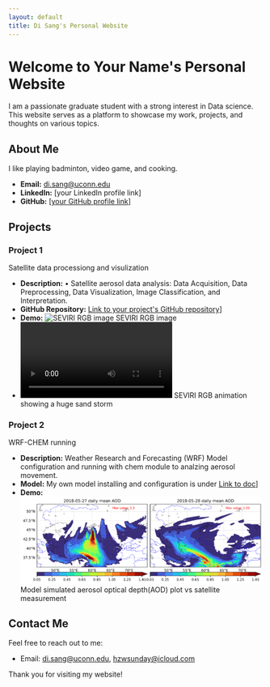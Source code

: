 ```yaml
---
layout: default
title: Di Sang's Personal Website
---
```


# Welcome to Your Name's Personal Website

I am a passionate graduate student with a strong interest in Data science. This website serves as a platform to showcase my work, projects, and thoughts on various topics.

## About Me

I like playing badminton, video game, and cooking.

- **Email:** di.sang@uconn.edu
- **LinkedIn:** [your LinkedIn profile link]
- **GitHub:** [[your GitHub profile link](https://github.com/sunday9877)]

## Projects

### Project 1

Satellite data processiong and visulization
- **Description:** •	Satellite aerosol data analysis: Data Acquisition, Data Preprocessing, Data Visualization, Image Classification, and Interpretation.
- **GitHub Repository:** [Link to your project's GitHub repository](https://github.com/sunday9877/satellite_data)]
- **Demo:** ![SEVIRI RGB image](pic/SEVIRI_20180502041511.png)
SEVIRI RGB image
- ![SEVIRI RGB animation showing a huge sand storm](pic/dust_20180527.mp4)
SEVIRI RGB animation showing a huge sand storm

### Project 2

WRF-CHEM running
- **Description:** Weather Research and Forecasting (WRF) Model configuration and running with chem module to analzing aerosol movement.
- **Model:** My own model installing and configuration is under [Link to doc](https://github.com/sunday9877/satellite_data/tree/main/wrf)]
- **Demo:** ![Model simulated aerosol optical depth(AOD) plot vs satellite measurement](pic/2728aod.png)
Model simulated aerosol optical depth(AOD) plot vs satellite measurement

## Contact Me

Feel free to reach out to me:

- Email: di.sang@uconn.edu, hzwsunday@icloud.com

Thank you for visiting my website!

<!-- Add any additional sections or content as needed -->
